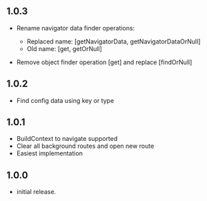 ## 1.0.3

* Rename navigator data finder operations:

    - Replaced name: [getNavigatorData, getNavigatorDataOrNull]
    - Old name: [get, getOrNull]

* Remove object finder operation [get] and replace [findOrNull]

## 1.0.2

* Find config data using key or type

## 1.0.1

* BuildContext to navigate supported
* Clear all background routes and open new route
* Easiest implementation

## 1.0.0

* initial release.

